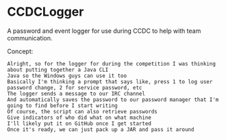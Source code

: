 # CCDCLogger

A password and event logger for use during CCDC to help with team communication.

Concept: 
```
Alright, so for the logger for during the competition I was thinking about putting together a Java CLI
Java so the Windows guys can use it too
Basically I'm thinking a prompt that says like, press 1 to log user password change, 2 for service password, etc
The logger sends a message to our IRC channel
And automatically saves the password to our password manager that I'm going to find before I start writing
Of course, the script can also retrieve passwords
Give indicators of who did what on what machine
I'll likely put it on GitHub once I get started
Once it's ready, we can just pack up a JAR and pass it around
```
